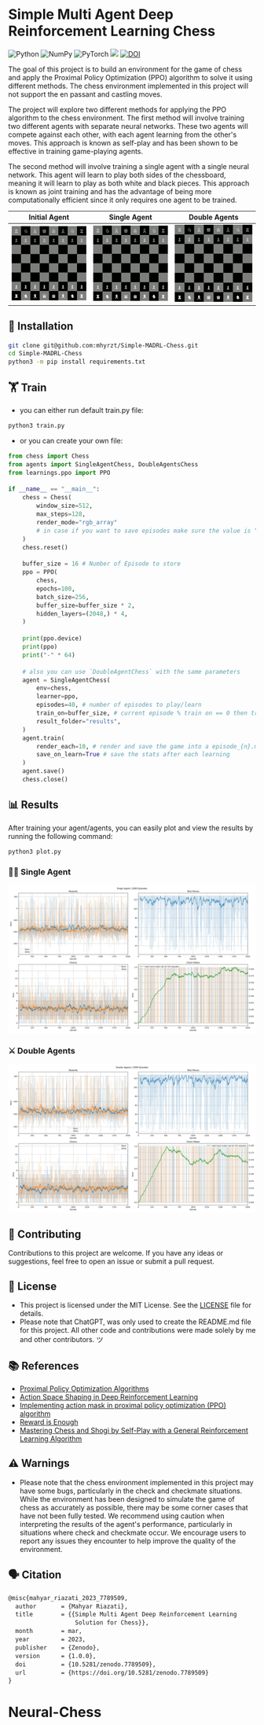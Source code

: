 # Simple Multi Agent Deep Reinforcement Learning Chess

![Python](https://img.shields.io/badge/python-3670A0?style=for-the-badge&logo=python&logoColor=ffdd54)
![NumPy](https://img.shields.io/badge/numpy-%23013243.svg?style=for-the-badge&logo=numpy&logoColor=white)
![PyTorch](https://img.shields.io/badge/PyTorch-%23EE4C2C.svg?style=for-the-badge&logo=PyTorch&logoColor=white)
<img src="https://www.pygame.org/docs/_static/pygame_tiny.png" height="35">
[![DOI](https://zenodo.org/badge/614358049.svg)](https://zenodo.org/badge/latestdoi/614358049)

The goal of this project is to build an environment for the game of chess and apply the Proximal Policy Optimization (PPO) algorithm to solve it using different methods. The chess environment implemented in this project will not support the en passant and castling moves.

The project will explore two different methods for applying the PPO algorithm to the chess environment. The first method will involve training two different agents with separate neural networks. These two agents will compete against each other, with each agent learning from the other's moves. This approach is known as self-play and has been shown to be effective in training game-playing agents.

The second method will involve training a single agent with a single neural network. This agent will learn to play both sides of the chessboard, meaning it will learn to play as both white and black pieces. This approach is known as joint training and has the advantage of being more computationally efficient since it only requires one agent to be trained.

| Initial Agent                             | Single Agent                             | Double Agents                             |
| ----------------------------------------- | ---------------------------------------- | ----------------------------------------- |
| ![single_agent](results/play_initial.gif) | ![single_agent](results/play_single.gif) | ![double agents](results/play_double.gif) |

## 💾 Installation

```bash
git clone git@github.com:mhyrzt/Simple-MADRL-Chess.git
cd Simple-MADRL-Chess
python3 -m pip install requirements.txt
```

## 🏋️ Train

- you can either run default train.py file:

```bash
python3 train.py
```

- or you can create your own file:

```python
from chess import Chess
from agents import SingleAgentChess, DoubleAgentsChess
from learnings.ppo import PPO

if __name__ == "__main__":
    chess = Chess(
        window_size=512, 
        max_steps=128, 
        render_mode="rgb_array"
        # in case if you want to save episodes make sure the value is "rgb_array"
    )
    chess.reset()
    
    buffer_size = 16 # Number of Episode to store
    ppo = PPO(
        chess,
        epochs=100,
        batch_size=256,
        buffer_size=buffer_size * 2,
        hidden_layers=(2048,) * 4,
    )
    
    print(ppo.device)
    print(ppo)
    print("-" * 64)

    # also you can use `DoubleAgentChess` with the same parameters
    agent = SingleAgentChess( 
        env=chess,
        learner=ppo,
        episodes=40, # number of episodes to play/learn
        train_on=buffer_size, # current episode % train on == 0 then train
        result_folder="results",
    )
    agent.train(
        render_each=10, # render and save the game into a episode_{n}.mp4 file
        save_on_learn=True # save the stats after each learning
    )
    agent.save()
    chess.close()

```

## 📊 Results

After training your agent/agents, you can easily plot and view the results by running the following command:

```bash
python3 plot.py
```

### 👨‍🦯 Single Agent

![single agent plots](results/SingleAgent/plots.jpeg)

### ⚔ Double Agents

![double agent plots](results/DoubleAgents/plots.jpeg)

## 🤝 Contributing

Contributions to this project are welcome. If you have any ideas or suggestions, feel free to open an issue or submit a pull request.

## 🔑 License

- This project is licensed under the MIT License. See the [LICENSE](LICENSE) file for details.
- Please note that ChatGPT, was only used to create the README.md file for this project. All other code and contributions were made solely by me and other contributors. ツ

## 📚 References

- [Proximal Policy Optimization Algorithms](https://arxiv.org/abs/1707.06347)
- [Action Space Shaping in Deep Reinforcement Learning](https://arxiv.org/abs/2004.00980)
- [Implementing action mask in proximal policy optimization (PPO) algorithm](https://www.sciencedirect.com/science/article/pii/S2405959520300746?via%3Dihub)
- [Reward is Enough](deepmind.com/publications/reward-is-enough)
- [Mastering Chess and Shogi by Self-Play with a General Reinforcement Learning Algorithm](https://arxiv.org/abs/1712.01815)

## ⚠️ Warnings

- Please note that the chess environment implemented in this project may have some bugs, particularly in the check and checkmate situations. While the environment has been designed to simulate the game of chess as accurately as possible, there may be some corner cases that have not been fully tested. We recommend using caution when interpreting the results of the agent's performance, particularly in situations where check and checkmate occur. We encourage users to report any issues they encounter to help improve the quality of the environment.

## 🗣️ Citation

```tex
@misc{mahyar_riazati_2023_7789509,
  author       = {Mahyar Riazati},
  title        = {{Simple Multi Agent Deep Reinforcement Learning 
                   Solution for Chess}},
  month        = mar,
  year         = 2023,
  publisher    = {Zenodo},
  version      = {1.0.0},
  doi          = {10.5281/zenodo.7789509},
  url          = {https://doi.org/10.5281/zenodo.7789509}
}
```
# Neural-Chess
